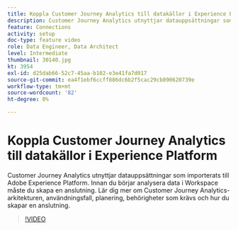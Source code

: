```yaml
---
title: Koppla Customer Journey Analytics till datakällor i Experience Platform
description: Customer Journey Analytics utnyttjar datauppsättningar som importerats till Adobe Experience Platform. Innan du börjar analysera data i Workspace måste du skapa en anslutning.
feature: Connections
activity: setup
doc-type: feature video
role: Data Engineer, Data Architect
level: Intermediate
thumbnail: 30140.jpg
kt: 3954
exl-id: d25dab66-52c7-45aa-b102-e3e41fa7d017
source-git-commit: ea4f1ebf6ccff886dc6b2f5cac29cb890620739e
workflow-type: tm+mt
source-wordcount: '82'
ht-degree: 0%

---
```


# Koppla Customer Journey Analytics till datakällor i Experience Platform

Customer Journey Analytics utnyttjar datauppsättningar som importerats till Adobe Experience Platform. Innan du börjar analysera data i Workspace måste du skapa en anslutning. Lär dig mer om Customer Journey Analytics-arkitekturen, användningsfall, planering, behörigheter som krävs och hur du skapar en anslutning.

>[!VIDEO](https://video.tv.adobe.com/v/30140/?quality=12&learn=on)
